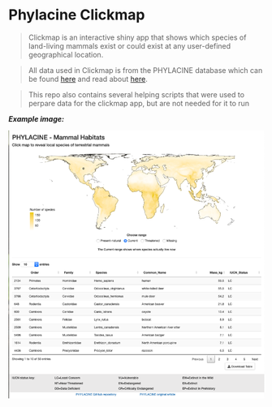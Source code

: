 # Phylacine Clickmap

> Clickmap is an interactive shiny app that shows which species of land-living mammals exist 
or could exist at any user-defined geographical location.

> All data used in Clickmap is from the PHYLACINE database which can be found [here](https://github.com/MegaPast2Future/PHYLACINE_1.2) and read about [here](https://doi.org/10.1002/ecy.2443).

> This repo also contains several helping scripts that were used to perpare data for the clickmap app, but are not needed for it to run

***Example image:***

![Clickmap_app](example.png)

